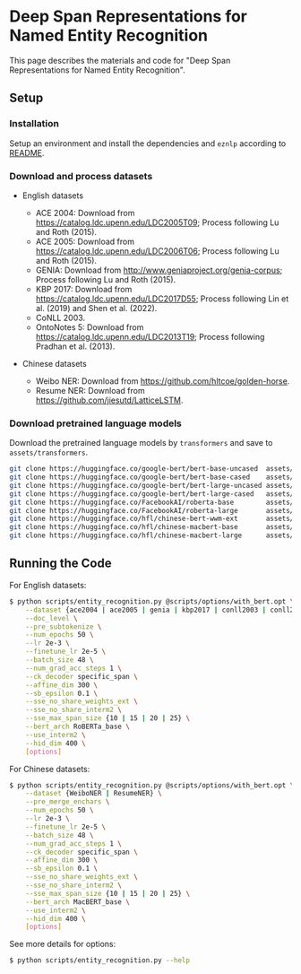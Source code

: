 # Deep Span Representations for Named Entity Recognition
This page describes the materials and code for "Deep Span Representations for Named Entity Recognition".


## Setup
### Installation
Setup an environment and install the dependencies and `eznlp` according to [README](../README.md).


### Download and process datasets
* English datasets
    * ACE 2004: Download from https://catalog.ldc.upenn.edu/LDC2005T09; Process following Lu and Roth (2015).
    * ACE 2005: Download from https://catalog.ldc.upenn.edu/LDC2006T06; Process following Lu and Roth (2015).
    * GENIA: Download from http://www.geniaproject.org/genia-corpus; Process following Lu and Roth (2015).
    * KBP 2017: Download from https://catalog.ldc.upenn.edu/LDC2017D55; Process following Lin et al. (2019) and Shen et al. (2022).
    * CoNLL 2003.
    * OntoNotes 5: Download from https://catalog.ldc.upenn.edu/LDC2013T19; Process following Pradhan et al. (2013).

* Chinese datasets
    * Weibo NER: Download from https://github.com/hltcoe/golden-horse.
    * Resume NER: Download from https://github.com/jiesutd/LatticeLSTM.


### Download pretrained language models
Download the pretrained language models by `transformers` and save to `assets/transformers`.


```bash
git clone https://huggingface.co/google-bert/bert-base-uncased  assets/transformers/bert-base-uncased
git clone https://huggingface.co/google-bert/bert-base-cased    assets/transformers/bert-base-cased
git clone https://huggingface.co/google-bert/bert-large-uncased assets/transformers/bert-large-uncased
git clone https://huggingface.co/google-bert/bert-large-cased   assets/transformers/bert-large-cased
git clone https://huggingface.co/FacebookAI/roberta-base        assets/transformers/roberta-base
git clone https://huggingface.co/FacebookAI/roberta-large       assets/transformers/roberta-large
git clone https://huggingface.co/hfl/chinese-bert-wwm-ext       assets/transformers/hfl/chinese-bert-wwm-ext
git clone https://huggingface.co/hfl/chinese-macbert-base       assets/transformers/hfl/chinese-macbert-base
git clone https://huggingface.co/hfl/chinese-macbert-large      assets/transformers/hfl/chinese-macbert-large
```


## Running the Code
For English datasets:

```bash
$ python scripts/entity_recognition.py @scripts/options/with_bert.opt \
    --dataset {ace2004 | ace2005 | genia | kbp2017 | conll2003 | conll2012} \
    --doc_level \
    --pre_subtokenize \
    --num_epochs 50 \
    --lr 2e-3 \
    --finetune_lr 2e-5 \
    --batch_size 48 \
    --num_grad_acc_steps 1 \
    --ck_decoder specific_span \
    --affine_dim 300 \
    --sb_epsilon 0.1 \
    --sse_no_share_weights_ext \
    --sse_no_share_interm2 \
    --sse_max_span_size {10 | 15 | 20 | 25} \
    --bert_arch RoBERTa_base \
    --use_interm2 \
    --hid_dim 400 \
    [options]
```

For Chinese datasets:

```bash
$ python scripts/entity_recognition.py @scripts/options/with_bert.opt \
    --dataset {WeiboNER | ResumeNER} \
    --pre_merge_enchars \
    --num_epochs 50 \
    --lr 2e-3 \
    --finetune_lr 2e-5 \
    --batch_size 48 \
    --num_grad_acc_steps 1 \
    --ck_decoder specific_span \
    --affine_dim 300 \
    --sb_epsilon 0.1 \
    --sse_no_share_weights_ext \
    --sse_no_share_interm2 \
    --sse_max_span_size {10 | 15 | 20 | 25} \
    --bert_arch MacBERT_base \
    --use_interm2 \
    --hid_dim 400 \
    [options]
```


See more details for options:

```bash
$ python scripts/entity_recognition.py --help
```
